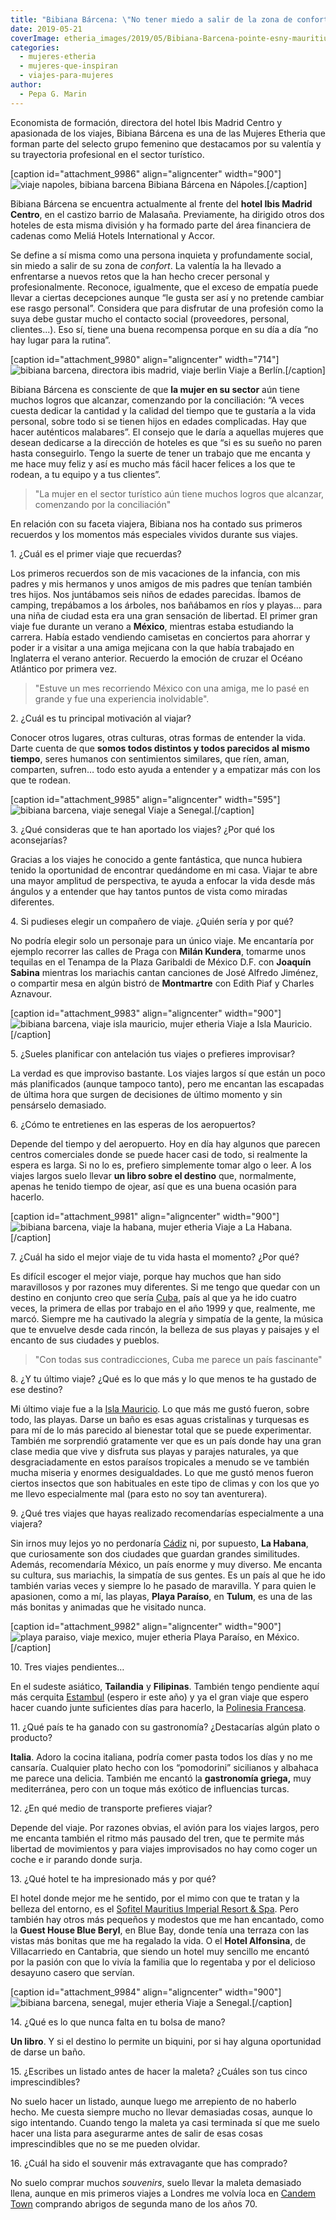 ```yaml
---
title: "Bibiana Bárcena: \"No tener miedo a salir de la zona de confort me ha ayudado en la vida y en mi carrera\""
date: 2019-05-21
coverImage: etheria_images/2019/05/Bibiana-Barcena-pointe-esny-mauritius.jpg
categories: 
  - mujeres-etheria
  - mujeres-que-inspiran
  - viajes-para-mujeres
author: 
  - Pepa G. Marin
---
```


Economista de formación, directora del hotel Ibis Madrid Centro y apasionada de los 
viajes, Bibiana Bárcena es una de las Mujeres Etheria que forman parte del selecto grupo 
femenino que destacamos por su valentía y su trayectoria profesional en el sector 
turístico. 

\[caption id="attachment\_9986" align="aligncenter" width="900"\]![viaje napoles, bibiana barcena](etheria_images/2019/05/Bibiana-Barcena-Vesubio-Napoli.jpg "Bibiana Bárcena en Nápoles.") Bibiana Bárcena en Nápoles.\[/caption\]

Bibiana Bárcena se encuentra actualmente al frente del **hotel Ibis Madrid Centro**, en el castizo barrio de Malasaña. Previamente, ha dirigido otros dos hoteles de esta misma división y ha formado parte del área financiera de cadenas como Meliá Hotels International y Accor.

Se define a sí misma como una persona inquieta y profundamente social, sin miedo a salir de su zona de _confort_. La valentía la ha llevado a enfrentarse a nuevos retos que la han hecho crecer personal y profesionalmente. Reconoce, igualmente, que el exceso de empatía puede llevar a ciertas decepciones aunque “le gusta ser así y no pretende cambiar ese rasgo personal”. Considera que para disfrutar de una profesión como la suya debe gustar mucho el contacto social (proveedores, personal, clientes...). Eso sí, tiene una buena recompensa porque en su día a día “no hay lugar para la rutina”.

\[caption id="attachment\_9980" align="aligncenter" width="714"\]![bibiana barcena, directora ibis madrid, viaje berlin](etheria_images/2019/05/Bibiana-Barcena-Berlin.jpg "Bibiana Barcena en su viaje a Berlín.") Viaje a Berlín.\[/caption\]

Bibiana Bárcena es consciente de que **la mujer en su sector** aún tiene muchos logros que alcanzar, comenzando por la conciliación: “A veces cuesta dedicar la cantidad y la calidad del tiempo que te gustaría a la vida personal, sobre todo si se tienen hijos en edades complicadas. Hay que hacer auténticos malabares”. El consejo que le daría a aquellas mujeres que desean dedicarse a la dirección de hoteles es que “si es su sueño no paren hasta conseguirlo. Tengo la suerte de tener un trabajo que me encanta y me hace muy feliz y así es mucho más fácil hacer felices a los que te rodean, a tu equipo y a tus clientes”.

> "La mujer en el sector turístico aún tiene muchos logros que alcanzar, comenzando por la 
> conciliación" 

En relación con su faceta viajera, Bibiana nos ha contado sus primeros recuerdos y los momentos más especiales vividos durante sus viajes.

1\. ¿Cuál es el primer viaje que recuerdas? 

Los primeros recuerdos son de mis vacaciones de la infancia, con mis padres y mis hermanos y unos amigos de mis padres que tenían también tres hijos. Nos juntábamos seis niños de edades parecidas. Íbamos de camping, trepábamos a los árboles, nos bañábamos en ríos y playas… para una niña de ciudad esta era una gran sensación de libertad. El primer gran viaje fue durante un verano a **México**, mientras estaba estudiando la carrera. Había estado vendiendo camisetas en conciertos para ahorrar y poder ir a visitar a una amiga mejicana con la que había trabajado en Inglaterra el verano anterior. Recuerdo la emoción de cruzar el Océano Atlántico por primera vez.

> "Estuve un mes recorriendo México con una amiga, me lo pasé en grande y fue una 
> experiencia inolvidable". 

2\. ¿Cuál es tu principal motivación al viajar? 

Conocer otros lugares, otras culturas, otras formas de entender la vida. Darte cuenta de que **somos todos distintos y todos parecidos al mismo tiempo**, seres humanos con sentimientos similares, que ríen, aman, comparten, sufren… todo esto ayuda a entender y a empatizar más con los que te rodean.

\[caption id="attachment\_9985" align="aligncenter" width="595"\]![bibiana barcena, viaje senegal](etheria_images/2019/05/Bibiana-Barcena-Senegal2.jpg "Viaje de Bibiana Bárcena a Senegal.") Viaje a Senegal.\[/caption\]

3\. ¿Qué consideras que te han aportado los viajes? ¿Por qué los aconsejarías? 

Gracias a los viajes he conocido a gente fantástica, que nunca hubiera tenido la oportunidad de encontrar quedándome en mi casa. Viajar te abre una mayor amplitud de perspectiva, te ayuda a enfocar la vida desde más ángulos y a entender que hay tantos puntos de vista como miradas diferentes.

4\. Si pudieses elegir un compañero de viaje. ¿Quién sería y por qué? 

No podría elegir solo un personaje para un único viaje. Me encantaría por ejemplo recorrer las calles de Praga con **Milán Kundera**, tomarme unos tequilas en el Tenampa de la Plaza Garibaldi de México D.F. con **Joaquín Sabina** mientras los mariachis cantan canciones de José Alfredo Jiménez, o compartir mesa en algún bistró de **Montmartre** con Edith Piaf y Charles Aznavour.

\[caption id="attachment\_9983" align="aligncenter" width="900"\]![bibiana barcena, viaje isla mauricio, mujer etheria](etheria_images/2019/05/Bibiana-Barcena-pointe-esny-mauritius.jpg "Viaje a Isla Mauricio.") Viaje a Isla Mauricio.\[/caption\]

5\. ¿Sueles planificar con antelación tus viajes o prefieres improvisar? 

La verdad es que improviso bastante. Los viajes largos sí que están un poco más planificados (aunque tampoco tanto), pero me encantan las escapadas de última hora que surgen de decisiones de último momento y sin pensárselo demasiado.

6\. ¿Cómo te entretienes en las esperas de los aeropuertos? 

Depende del tiempo y del aeropuerto. Hoy en día hay algunos que parecen centros comerciales donde se puede hacer casi de todo, si realmente la espera es larga. Si no lo es, prefiero simplemente tomar algo o leer. A los viajes largos suelo llevar **un libro sobre el destino** que, normalmente, apenas he tenido tiempo de ojear, así que es una buena ocasión para hacerlo.

\[caption id="attachment\_9981" align="aligncenter" width="900"\]![bibiana barcena, viaje la habana, mujer etheria](etheria_images/2019/05/Bibiana-Barcena-La-Habana-Cuba-e1558348746437.jpg "Bibiana Barcena en La Habana.") Viaje a La Habana.\[/caption\]

7\. ¿Cuál ha sido el mejor viaje de tu vida hasta el momento? ¿Por qué? 

Es difícil escoger el mejor viaje, porque hay muchos que han sido maravillosos y por razones muy diferentes. Si me tengo que quedar con un destino en conjunto creo que sería [Cuba](https://etheriamagazine.com/2019/01/25/viajar-con-amigas-a-cuba/), país al que ya he ido cuatro veces, la primera de ellas por trabajo en el año 1999 y que, realmente, me marcó. Siempre me ha cautivado la alegría y simpatía de la gente, la música que te envuelve desde cada rincón, la belleza de sus playas y paisajes y el encanto de sus ciudades y pueblos.

> "Con todas sus contradicciones, Cuba me parece un país fascinante" 

8\. ¿Y tu último viaje? ¿Qué es lo que más y lo que menos te ha gustado de ese destino? 

Mi último viaje fue a la [Isla Mauricio](https://etheriamagazine.com/2019/03/26/viajes-mujeres-mejores-planes-en-mauricio/). Lo que más me gustó fueron, sobre todo, las playas. Darse un baño es esas aguas cristalinas y turquesas es para mí de lo más parecido al bienestar total que se puede experimentar. También me sorprendió gratamente ver que es un país donde hay una gran clase media que vive y disfruta sus playas y parajes naturales, ya que desgraciadamente en estos paraísos tropicales a menudo se ve también mucha miseria y enormes desigualdades. Lo que me gustó menos fueron ciertos insectos que son habituales en este tipo de climas y con los que yo me llevo especialmente mal (para esto no soy tan aventurera).

9\. ¿Qué tres viajes que hayas realizado recomendarías especialmente a una viajera? 

Sin irnos muy lejos yo no perdonaría [Cádiz](https://etheriamagazine.com/2019/05/20/viajar-con-amigas-que-hacer-en-cadiz/) ni, por supuesto, **La Habana**, que curiosamente son dos ciudades que guardan grandes similitudes. Además, recomendaría México, un país enorme y muy diverso. Me encanta su cultura, sus mariachis, la simpatía de sus gentes. Es un país al que he ido también varias veces y siempre lo he pasado de maravilla. Y para quien le apasionen, como a mí, las playas, **Playa Paraíso**, en **Tulum**, es una de las más bonitas y animadas que he visitado nunca.

\[caption id="attachment\_9982" align="aligncenter" width="900"\]![playa paraiso, viaje mexico, mujer etheria](etheria_images/2019/05/Bibiana-Barcena-Playa-Paraiso.jpg "Playa Paraíso, en México.") Playa Paraíso, en México.\[/caption\]

10\. Tres viajes pendientes… 

En el sudeste asiático, **Tailandia** y **Filipinas**. También tengo pendiente aquí más cerquita [Estambul](https://etheriamagazine.com/2018/05/03/fin-de-semana-romantico-en-estambul/) (espero ir este año) y ya el gran viaje que espero hacer cuando junte suficientes días para hacerlo, la [Polinesia Francesa](https://etheriamagazine.com/2019/01/08/la-perla-negra-de-polinesia/).

11\. ¿Qué país te ha ganado con su gastronomía? ¿Destacarías algún plato o producto? 

**Italia**. Adoro la cocina italiana, podría comer pasta todos los días y no me cansaría. Cualquier plato hecho con los “pomodorini” sicilianos y albahaca me parece una delicia. También me encantó la **gastronomía griega,** muy mediterránea, pero con un toque más exótico de influencias turcas.

12\. ¿En qué medio de transporte prefieres viajar? 

Depende del viaje. Por razones obvias, el avión para los viajes largos, pero me encanta también el ritmo más pausado del tren, que te permite más libertad de movimientos y para viajes improvisados no hay como coger un coche e ir parando donde surja.

13\. ¿Qué hotel te ha impresionado más y por qué? 

El hotel donde mejor me he sentido, por el mimo con que te tratan y la belleza del entorno, es el [Sofitel Mauritius Imperial Resort & Spa](https://sofitel.accorhotels.com/es/hotel-1144-sofitel-mauritius-l-imperial-resort-spa/index.shtml). Pero también hay otros más pequeños y modestos que me han encantado, como la **Guest House Blue Beryl**, en Blue Bay, donde tenía una terraza con las vistas más bonitas que me ha regalado la vida. O el **Hotel Alfonsina**, de Villacarriedo en Cantabria, que siendo un hotel muy sencillo me encantó por la pasión con que lo vivía la familia que lo regentaba y por el delicioso desayuno casero que servían.

\[caption id="attachment\_9984" align="aligncenter" width="900"\]![bibiana barcena, senegal, mujer etheria](etheria_images/2019/05/Bibiana-Barcena-Senegal.jpg "Viaje a Senegal.") Viaje a Senegal.\[/caption\]

14\. ¿Qué es lo que nunca falta en tu bolsa de mano? 

**Un libro**. Y si el destino lo permite un biquini, por si hay alguna oportunidad de darse un baño.

15\. ¿Escribes un listado antes de hacer la maleta? ¿Cuáles son tus cinco 
imprescindibles? 

No suelo hacer un listado, aunque luego me arrepiento de no haberlo hecho. Me cuesta siempre mucho no llevar demasiadas cosas, aunque lo sigo intentando. Cuando tengo la maleta ya casi terminada sí que me suelo hacer una lista para asegurarme antes de salir de esas cosas imprescindibles que no se me pueden olvidar.

16\. ¿Cuál ha sido el souvenir más extravagante que has comprado? 

No suelo comprar muchos _souvenirs_, suelo llevar la maleta demasiado llena, aunque en mis primeros viajes a Londres me volvía loca en [Candem Town](https://etheriamagazine.com/2018/09/13/visitas-imprescindibles-fin-de-semana-londres/) comprando abrigos de segunda mano de los años 70.
